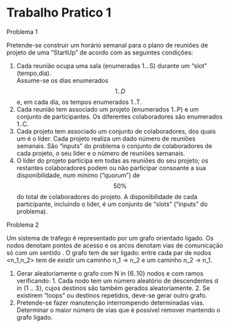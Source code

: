 # Trabalho Pratico 1

Problema 1

Pretende-se construir um horário semanal para o plano de reuniões de projeto de uma “StartUp” de acordo com as seguintes condições:

  1. Cada reunião ocupa uma sala (enumeradas 1...S) durante um “slot” (tempo,dia).  
  Assume-se os dias enumerados $$1..D$$ e, em cada dia, os tempos enumerados 1..T.
  2.  Cada reunião tem associado um projeto (enumerados 1..P) e um conjunto de 
  participantes. Os diferentes colaboradores são enumerados 1..C.
  3. Cada projeto tem associado um conjunto de colaboradores, dos quais um  é o líder. 
  Cada projeto realiza um dado número de reuniões semanais.
  São “inputs” do problema o conjunto de colaboradores de cada projeto, o seu líder
  e o número de reuniões semanais.
  5. O líder do projeto participa em todas as reuniões do seu projeto; os restantes
  colaboradores podem ou não participar consoante a sua disponibilidade, num
  mínimo (“quorum”) de  $$50\%$$ do total de colaboradores do projeto.  A disponibilidade
  de cada participante, incluindo o lider,  é um conjunto de “slots” (“inputs” do
  problema). 
    
Problema 2

Um sistema de tráfego é representado por um grafo orientado ligado. Os nodos denotam 
pontos de acesso e  os arcos denotam vias de comunicação só com um sentido .  O grafo 
tem de ser ligado: entre cada par de nodos <n_1,n_2> tem de existir um caminho n_1 -> n_2 e
um caminho n_2 -> n_1.

  1. Gerar aleatoriamente o grafo com  N in {6..10}  nodos e com ramos verificando:
    1. Cada nodo tem um número aleatório de descendentes d in {1 .. 3}, cujos destinos
    são também gerados aleatoriamente. 
    2. Se  existirem “loops” ou destinos repetidos, deve-se gerar outro grafo.
  3. Pretende-se fazer  manutenção interrompendo  determinadas vias. Determinar o
    maior número de vias que é possível remover mantendo o grafo ligado.
